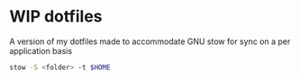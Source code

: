 # **WIP** dotfiles
A version of my dotfiles made to accommodate GNU stow for sync on a per application basis
```bash
stow -S <folder> -t $HOME
```

